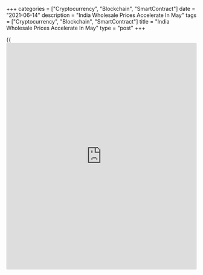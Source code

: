 +++
categories = ["Cryptocurrency", "Blockchain", "SmartContract"]
date = "2021-06-14"
description = "India Wholesale Prices Accelerate In May"
tags = ["Cryptocurrency", "Blockchain", "SmartContract"]
title = "India Wholesale Prices Accelerate In May"
type = "post"
+++

{{<iframe id="large-banner" src="https://www.bounty.group/#slide=24.0" width="100%" height="600" scrolling="no" style="border: 0px solid rgb(216, 221, 230); border-radius: 3px;">}}

India's wholesale prices rose in May, data from the Ministry of Commerce
& Industry showed on Monday.

The wholesale price index increased 12.94 percent year-on-year in May,
following a 10.49 percent rise in April. Economists had expected a 13.07
percent rise.

The primary articles price index grew 9.61 percent annually in May,
after a 10.16 percent increase in the previous month.

Food prices rose to 8.11 percent in May, following a 7.58 percent growth
in the previous month.

Fuel and power prices accelerated 37.61 percent in May, following a
20.94 percent rise in the prior month.

Prices of manufactured products grew 10.83 percent in May, following a
9.01 percent gain in the previous month.

The final wholesale prices rose 7.89 percent in March.

On a monthly basis, wholesale prices rose 0.76 percent in May.

For comments and feedback [contact](https://www.playgroundfx.com/contact/): editorial@rtt[news](https://www.letsplayfx.com/blog/forex-news-website/).com

[Economic News][1]

 **What parts of the world are seeing the best (and worst) economic
performances lately? Click[here][2] to check out our [Econ Scorecard][2]
and find out! See up-to-the-moment [ranking](https://www.playgroundfx.com/blog/crypto-exchange-ranking/)s for the best and worst
performers in [GDP][2], [unemployment rate][3], [inflation][4] and much
more.**

   1. www.rtt[news](https://www.letsplayfx.com/blog/forex-news-website/).com/Content/EconomicNews.aspx
   2. www.rtt[news](https://www.letsplayfx.com/blog/forex-news-website/).com/economic-scorecard/world-rank/GDP/highest-performance.aspx
   3. www.rtt[news](https://www.letsplayfx.com/blog/forex-news-website/).com/economic-scorecard/world-rank/unemployment-rate/lowest-performance.aspx
   4. www.rtt[news](https://www.letsplayfx.com/blog/forex-news-website/).com/economic-scorecard/world-rank/CPI/highest-performance.aspx